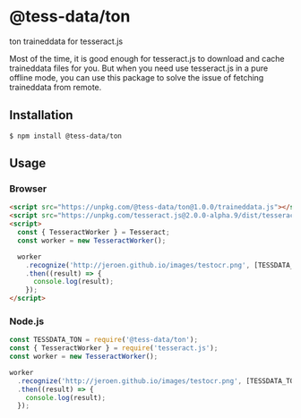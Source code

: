 # @tess-data/ton

ton traineddata for tesseract.js

Most of the time, it is good enough for tesseract.js to download and cache traineddata files for you.
But when you need use tesseract.js in a pure offline mode, you can use this package to solve the issue of fetching traineddata from remote.

## Installation

```
$ npm install @tess-data/ton
```

## Usage

### Browser

```html
<script src="https://unpkg.com/@tess-data/ton@1.0.0/traineddata.js"></script>
<script src="https://unpkg.com/tesseract.js@2.0.0-alpha.9/dist/tesseract.min.js"></script>
<script>
  const { TesseractWorker } = Tesseract;
  const worker = new TesseractWorker();

  worker
    .recognize('http://jeroen.github.io/images/testocr.png', [TESSDATA_TON])
    .then((result) => {
      console.log(result);
    });
</script>
```

### Node.js

```javascript
const TESSDATA_TON = require('@tess-data/ton');
const { TesseractWorker } = require('tesseract.js');
const worker = new TesseractWorker();

worker
  .recognize('http://jeroen.github.io/images/testocr.png', [TESSDATA_TON])
  .then((result) => {
    console.log(result);
  });
```
